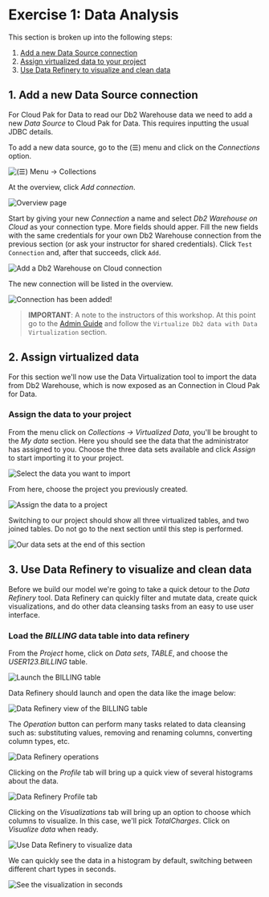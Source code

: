 # Exercise 1: Data Analysis

This section is broken up into the following steps:

1. [Add a new Data Source connection](#1-add-a-new-data-source-connection)
1. [Assign virtualized data to your project](#2-assign-virtualized-data-to-your-project)
1. [Use Data Refinery to visualize and clean data](#3-use-data-refinery-to-visualize-and-clean-data)

## 1. Add a new Data Source connection

For Cloud Pak for Data to read our Db2 Warehouse data we need to add a new *Data Source* to Cloud Pak for Data. This requires inputting the usual JDBC details.

To add a new data source, go to the (☰) menu and click on the *Connections* option.

![(☰) Menu -> Collections](../.gitbook/assets/images/connections/cpd-conn-menu.png)

At the overview, click *Add connection*.

![Overview page](../.gitbook/assets/images/connections/conn-1-overview-empty.png)

Start by giving your new *Connection* a name and select *Db2 Warehouse on Cloud* as your connection type. More fields should apper. Fill the new fields with the same credentials for your own Db2 Warehouse connection from the previous section (or ask your instructor for shared credentials). Click `Test Connection` and, after that succeeds, click `Add`.

![Add a Db2 Warehouse on Cloud connection](../.gitbook/assets/images/connections/conn-2-details.png)

The new connection will be listed in the overview.

![Connection has been added!](../.gitbook/assets/images/connections/conn-3-overview-db2.png)

> **IMPORTANT**: A note to the instructors of this workshop. At this point go to the [Admin Guide](../admin-guide/README.md#virtualize-db2-data-with-data-virtualization) and follow the `Virtualize Db2 data with Data Virtualization` section.

## 2. Assign virtualized data

For this section we'll now use the Data Virtualization tool to import the data from Db2 Warehouse, which is now exposed as an Connection in Cloud Pak for Data.

### Assign the data to your project

From the menu click on *Collections -> Virtualized Data*, you'll be brought to the *My data* section. Here you should see the data that the administrator has assigned to you. Choose the three data sets available and click *Assign* to start importing it to your project.

![Select the data you want to import](../.gitbook/assets/images/dv/dv-8-select-data.png)

From here, choose the project you previously created.

![Assign the data to a project](../.gitbook/assets/images/dv/dv-9-assign.png)

Switching to our project should show all three virtualized tables, and two joined tables. Do not go to the next section until this step is performed.

![Our data sets at the end of this section](../.gitbook/assets/images/dv/dv-project-data-all.png)

## 3. Use Data Refinery to visualize and clean data

Before we build our model we're going to take a quick detour to the *Data Refinery* tool. Data Refinery can quickly filter and mutate data, create quick visualizations, and do other data cleansing tasks from an easy to use user interface.

### Load the *BILLING* data table into data refinery

From the *Project* home, click on *Data sets*, *TABLE*, and choose the *USER123.BILLING* table.

![Launch the BILLING table](../.gitbook/assets/images/dr/dr-1-launch-billing.png)

Data Refinery should launch and open the data like the image below:

![Data Refinery view of the BILLING table](../.gitbook/assets/images/dr/dr-2-view-billing.png)

The *Operation* button can perform many tasks related to data cleansing such as: substituting values, removing and renaming columns, converting column types, etc.

![Data Refinery operations](../.gitbook/assets/images/dr/dr-3-operations.png)

Clicking on the *Profile* tab will bring up a quick view of several histograms about the data.

![Data Refinery Profile tab](../.gitbook/assets/images/dr/dr-4-profile.png)

Clicking on the *Visualizations* tab will bring up an option to choose which columns to visualize. In this case, we'll pick *TotalCharges*. Click on *Visualize data* when ready.

![Use Data Refinery to visualize data](../.gitbook/assets/images/dr/dr-5-visualize.png)

We can quickly see the data in a histogram by default, switching between different chart types in seconds.

![See the visualization in seconds](../.gitbook/assets/images/dr/dr-6-chart.png)
